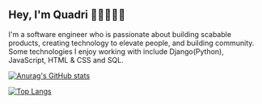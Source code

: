## Hey, I'm Quadri 👋👩‍💻👨‍💻
I'm a software engineer who is passionate about building scabable products, creating technology to elevate people, and building community. Some technologies I enjoy working with include Django(Python), JavaScript, HTML & CSS and SQL. 

[![Anurag's GitHub stats](https://github-readme-stats.vercel.app/api?username=nerdquada)](https://github.com/anuraghazra/github-readme-stats)


[![Top Langs](https://github-readme-stats.vercel.app/api/top-langs/?username=nerdquad&layout=compact)](https://github.com/anuraghazra/github-readme-stats)

<!--
**NerdQuad/NerdQuad** is a ✨ _special_ ✨ repository because its `README.md` (this file) appears on your GitHub profile.


Here are some ideas to get you started:

- 🔭 I’m currently working on ...
- 🌱 I’m currently learning ...
- 👯 I’m looking to collaborate on ...
- 🤔 I’m looking for help with ... 
- 💬 Ask me about ...
- 📫 How to reach me: ...
- 😄 Pronouns: ...
- ⚡ Fun fact: ...
-->
